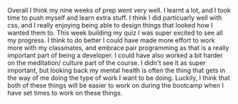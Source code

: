 Overall I think my nine weeks of prep went very well. I learnt a lot, and I took time to push myself and learn extra stuff. I think I did particuarly well with css, and I really enjoying being able to design things that looked how I wanted them to. This week building my quiz I was super excited to see all my progress. I think to do better I could have made more effort to work more with my classmates, and embrace pair programming as that is a really important part of being a developer. I could have also worked a bit harder on the meditation/ culture part of the course. I didn't see it as super important, but looking back my mental health is often the thing that gets in the way of me doing the type of work I want to be doing. Luckily, I think that both of these things will be easier to work on during the bootcamp when I have set times to work on these things.  
